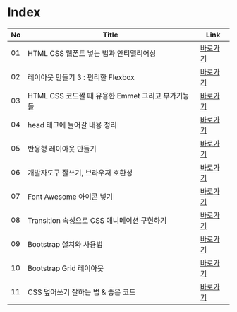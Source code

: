 # Index
|No|Title|Link|
|-|-|-|
|01|HTML CSS 웹폰트 넣는 법과 안티앨리어싱|[바로가기](./01)|
|02|레이아웃 만들기 3 : 편리한 Flexbox|[바로가기](./02)|
|03|HTML CSS 코드짤 때 유용한 Emmet 그리고 부가기능들|[바로가기](./03)|
|04|head 태그에 들어갈 내용 정리|[바로가기](./04)|
|05|반응형 레이아웃 만들기|[바로가기](./05)|
|06|개발자도구 잘쓰기, 브라우저 호환성|[바로가기](./06)|
|07|Font Awesome 아이콘 넣기|[바로가기](./07)|
|08|Transition 속성으로 CSS 애니메이션 구현하기|[바로가기](./08)|
|09|Bootstrap 설치와 사용법|[바로가기](./09)|
|10|Bootstrap Grid 레이아웃|[바로가기](./10)|
|11|CSS 덮어쓰기 잘하는 법 & 좋은 코드|[바로가기](./11)|

